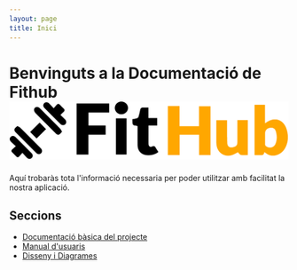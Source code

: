 ```yaml
---
layout: page
title: Inici
---
```

# Benvinguts a la Documentació de Fithub ![Logo de Fithub](Diseny/logo_fithub_black_orange.png)

Aquí trobaràs tota l'informació necessaria per poder utilitzar amb facilitat la nostra aplicació.

## Seccions

- [Documentació bàsica del projecte](README.md)
- [Manual d'usuaris](Manual_Usuaris/Manual%20d'usuaris.pdf)
- [Disseny i Diagrames](Diseny/README.md)
